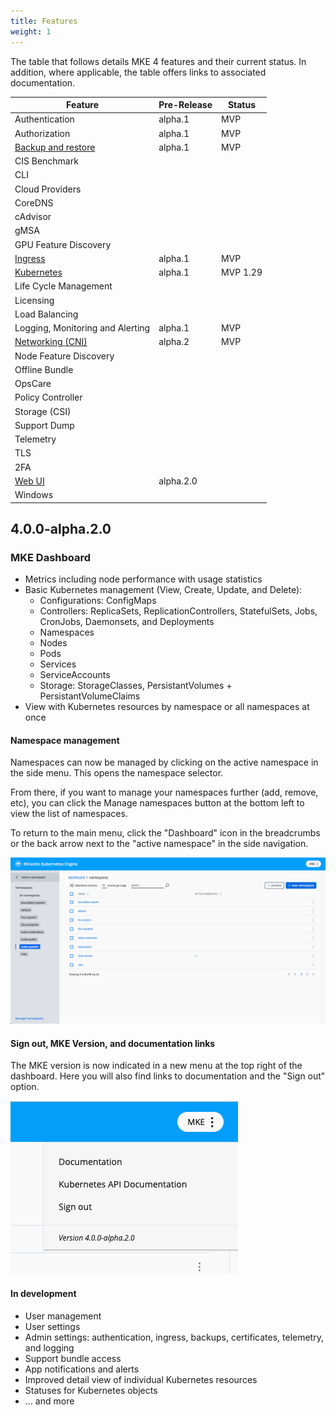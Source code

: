 ```yaml
---
title: Features
weight: 1
---
```


The table that follows details MKE 4 features and their current status. In
addition, where applicable, the table offers links to associated documentation.

| Feature                                                          | Pre-Release | Status   | 
|------------------------------------------------------------------|---------|----------|
| Authentication                                                   | alpha.1 | MVP      |  
| Authorization                                                    | alpha.1 | MVP      |   
| [Backup and restore](../../operations/backup-restore)            | alpha.1 | MVP      |
| CIS Benchmark                                                    |   |          |
| CLI                                                              |   |          |
| Cloud Providers                                                  |   |          |
| CoreDNS                                                          |   |          |
| cAdvisor                                                         |   |          |
| gMSA                                                             |   |          |
| GPU Feature Discovery                                            |   |          |
| [Ingress](../../operations/ingress)                              | alpha.1 | MVP      |  |
| [Kubernetes](../../concepts/architecture)                        | alpha.1 | MVP 1.29 |  |
| Life Cycle Management                                            |   |          |
| Licensing                                                        |   |          |
| Load Balancing                                                   |   |          |
| Logging, Monitoring and Alerting                                 | alpha.1 | MVP      |  
| [Networking (CNI)](../../concepts/cni)                  | alpha.2 | MVP      |  
| Node Feature Discovery                                           |   |          |
| Offline Bundle                                                   |   |          |
| OpsCare                                                          |   |          |
| Policy Controller                                                |   |          |
| Storage (CSI)                                                    |   |          |
| Support Dump                                                     |   |          |
| Telemetry                                                        |   |          |
| TLS                                                              |   |          |
| 2FA                                                              |   |          |
| [Web UI](../../operations/dashboard)                             | alpha.2.0  |          |
| Windows                                                          |   |          |


## 4.0.0-alpha.2.0

### MKE Dashboard

- Metrics including node performance with usage statistics
- Basic Kubernetes management (View, Create, Update, and Delete):
  - Configurations: ConfigMaps
  - Controllers: ReplicaSets, ReplicationControllers, StatefulSets, Jobs, CronJobs, Daemonsets, and Deployments
  - Namespaces
  - Nodes
  - Pods
  - Services
  - ServiceAccounts
  - Storage: StorageClasses, PersistantVolumes + PersistantVolumeClaims
- View with Kubernetes resources by namespace or all namespaces at once

#### Namespace management

Namespaces can now be managed by clicking on the active namespace in the side menu.
This opens the namespace selector.

From there, if you want to manage your namespaces further (add, remove, etc), you
can click the Manage namespaces button at the bottom left to view the list of namespaces.

To return to the main menu, click the "Dashboard" icon in the breadcrumbs or
the back arrow next to the "active namespace" in the side navigation.

![Namespace management preview](namespace-management.png)

#### Sign out, MKE Version, and documentation links

The MKE version is now indicated in a new menu at the top right of the dashboard.
Here you will also find links to documentation and the "Sign out" option.

![New header menu](header-menu.png)

#### In development

- User management
- User settings
- Admin settings: authentication, ingress, backups, certificates, telemetry, and logging
- Support bundle access
- App notifications and alerts
- Improved detail view of individual Kubernetes resources
- Statuses for Kubernetes objects
- ... and more
